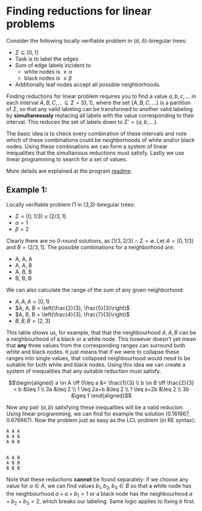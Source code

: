 # Finding reductions for linear problems
Consider the following locally verifiable problem in (d, $`\delta`$)-biregular trees:
- $`\Sigma \subseteq [0,1]`$
- Task is to label the edges
- Sum of edge labels incident to
    - white nodes is $`\geq \alpha`$
    - black nodes is $`\leq \beta`$
- Additionally leaf nodes accept all possible neighborhoods.

Finding reductions for linear problem requires you to find a value $`a, b, c, ...`$ in each interval $`A, B, C, ... \subseteq \Sigma = [0, 1]`$, where the set $`\{A, B, C,...\}`$ is a partition of $`\Sigma`$, so that any valid labeling can be transformed to another valid labeling by **simultaneously** replacing all labels with the value corresponding to their interval. This reduces the set of labels down to $`\Sigma' = \{a, b, ...\}`$.





The basic idea is to check every combination of these intervals and note which of these combinations could be neighborhoods of white and/or black nodes. Using these combinations we can form a system of linear inequalities that the simultanious reductions must satisfy. Lastly we use linear programming to search for a set of values.

More details are explained at the program [readme](linear_reductor/README.md).

## Example 1:

Locally verifiable problem $`\Pi`$ in (3,3)-biregular trees:
- $`\Sigma = [0, 1/3) \cup (2/3, 1]`$
- $`\alpha = 1`$
- $`\beta = 2`$

Clearly there are no 0-round solutions, as $`[1/3, 2/3] \cap \Sigma = \emptyset`$. Let $`A= [0, 1/3)`$ and $`B= (2/3, 1]`$. The possible combinations for a neighborhood are:

- A, A, A 
- A, A, B 
- A, B, B 
- B, B, B

We can also calculate the range of the sum of any given neighborhood:

- $`A, A, A = \left[0, 1 \right)`$
- $`A, A, B = \left(\frac{2}{3}, \frac{5}{3}\right)`$
- $`A, B, B = \left(\frac{4}{3}, \frac{7}{3}\right)`$
- $`B, B, B = \left(2, 3\right]`$

This table shows us, for example, that that the neighbourhood $`A, A, B`$ can be a neighbourhood of a black or a white node. This however doesn't yet mean that **any** three values from the corresponding ranges can surround both white and black nodes. It just means that if we were to collapse these ranges into single values, that collapsed neighbourhood would need to be suitable for both white and black nodes. Using this idea we can create a system of inequalities that any suitable reduction must satisfy.

```math
\begin{aligned}

a \in A \iff 0\leq a &< \frac{1}{3} \\
b \in B \iff \frac{2}{3} < b &\leq 1 \\
3a &\leq 2 \\
1 \leq 2a+b  &\leq 2 \\
1 \leq a+2b &\leq 2 \\
3b &\geq 1
\end{aligned}
```
Now any pair $`(a,b)`$ satisfying these inequalities will be a valid reducion. Using linear programming, we can find for example the solution $`(0.161667, 0.676667)`$. Now the problem just as easy as the LCL problem (in RE syntax):
```
A A A
A A B
A B B


A A B
A B B
B B B
```

Note that these reductions **cannot** be found separately: if we choose any value for $`a\in A`$, we can find values $`b_1, b_2, b_3 \in B`$ so that a white node has the neighbourhood $`a+a+b_1<1`$ or a black node has the neighbourhood $`a+b_2+b_3>2`$, which breaks our labeling. Same logic applies to fixing $`b`$ first.
